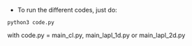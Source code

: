 * To run the different codes, just do:

```
python3 code.py
```

with code.py = main_cl.py,  main_lapl_1d.py or main_lapl_2d.py


